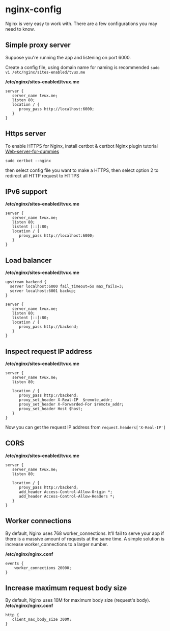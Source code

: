 # nginx-config
Nginx is very easy to work with. There are a few configurations you may need to know.


## Simple proxy server
Suppose you're running the app and listening on port 6000.

Create a config file, using domain name for naming is recommended
`sudo vi /etc/nginx/sites-enabled/tvux.me`

**/etc/nginx/sites-enabled/tvux.me**
```
server {
   server_name tvux.me;
   listen 80;
   location / {
      proxy_pass http://localhost:6000;
   }
}
```

## Https server
To enable HTTPS for Nginx, install certbot & certbot Nginx plugin tutorial [Web-server-for-dummies](https://github.com/ThinhVu/web-server-guide-for-dummies)
```
sudo certbot --nginx
```
then select config file you want to make a HTTPS, then select option 2 to redirect all HTTP request to HTTPS

## IPv6 support
**/etc/nginx/sites-enabled/tvux.me**
```
server {
   server_name tvux.me;
   listen 80;
   listent [::]:80;
   location / {
      proxy_pass http://localhost:6000;
   }
}
```

## Load balancer
**/etc/nginx/sites-enabled/tvux.me**
```
upstream backend {
  server localhost:6000 fail_timeout=5s max_fails=3;
  server localhost:6001 backup;
}

server {
   server_name tvux.me;
   listen 80;
   listent [::]:80;
   location / {
      proxy_pass http://backend;
   }
}
```

## Inspect request IP address
**/etc/nginx/sites-enabled/tvux.me**
```
server {
   server_name tvux.me;
   listen 80;

   location / {
      proxy_pass http://backend;
      proxy_set_header X-Real-IP  $remote_addr;
      proxy_set_header X-Forwarded-For $remote_addr;
      proxy_set_header Host $host;
   }
}
```
Now you can get the request IP address from `request.headers['X-Real-IP']`

## CORS
**/etc/nginx/sites-enabled/tvux.me**
```
server {
   server_name tvux.me;
   listen 80;

   location / {
      proxy_pass http://backend;
      add_header Access-Control-Allow-Origin *;
      add_header Access-Control-Allow-Headers *;
   }
}
```

## Worker connections
By default, Nginx uses 768 worker_connections. It'll fail to serve your app if there is a massive amount of requests at the same time. A simple solution is increase worker_connections to a larger number.

**/etc/nginx/nginx.conf**
```
events {
    worker_connections 20000;
}
```

## Increase maximum request body size
By default, Nginx uses 10M for maximum body size (request's body).
**/etc/nginx/nginx.conf**
```
http {
   client_max_body_size 300M;
}
```

